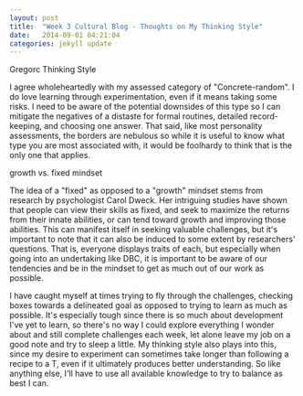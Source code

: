 ```yaml
---
layout: post
title:  "Week 3 Cultural Blog - Thoughts on My Thinking Style"
date:   2014-09-01 04:21:04
categories: jekyll update
---
```

Gregorc Thinking Style

I agree wholeheartedly with my assessed category of "Concrete-random". I do love learning through experimentation, even if it means taking some risks. I need to be aware of the potential downsides of this type so I can mitigate the negatives of a distaste for formal routines, detailed record-keeping, and choosing one answer. That said, like most personality assessments, the borders are nebulous so while it is useful to know what type you are most associated with, it would be foolhardy to think that is the only one that applies.

growth vs. fixed mindset

The idea of a "fixed" as opposed to a "growth" mindset stems from research by psychologist Carol Dweck. Her intriguing studies have shown that people can view their skills as fixed, and seek to maximize the returns from their innate abilities, or can tend toward growth and improving those abilities. This can manifest itself in seeking valuable challenges, but it's important to note that it can also be induced to some extent by researchers' questions. That is, everyone displays traits of each, but especially when going into an undertaking like DBC, it is important to be aware of our tendencies and be in the mindset to get as much out of our work as possible.

I have caught myself at times trying to fly through the challenges, checking boxes towards a delineated goal as opposed to trying to learn as much as possible. It's especially tough since there is so much about development I've yet to learn, so there's no way I could explore everything I wonder about and still complete challenges each week, let alone leave my job on a good note and try to sleep a little. My thinking style also plays into this, since my desire to experiment can sometimes take longer than following a recipe to a T, even if it ultimately produces better understanding. So like anything else, I'll have to use all available knowledge to try to balance as best I can.